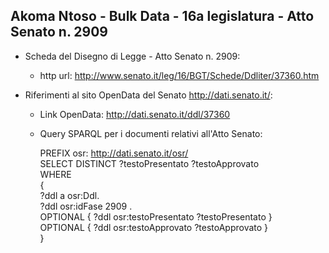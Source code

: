 ## Akoma Ntoso - Bulk Data - 16a legislatura - Atto Senato n. 2909 ##

* Scheda del Disegno di Legge - Atto Senato n. 2909:
	* http url: http://www.senato.it/leg/16/BGT/Schede/Ddliter/37360.htm

* Riferimenti al sito OpenData del Senato http://dati.senato.it/:
	* Link OpenData: http://dati.senato.it/ddl/37360
	* Query SPARQL per i documenti relativi all'Atto Senato:

        PREFIX osr: <http://dati.senato.it/osr/>  
		SELECT DISTINCT ?testoPresentato ?testoApprovato  
		WHERE  
		{  
		    ?ddl a osr:Ddl.  
		    ?ddl osr:idFase 2909 .  
		    OPTIONAL { ?ddl osr:testoPresentato ?testoPresentato }  
		    OPTIONAL { ?ddl osr:testoApprovato ?testoApprovato }  
		}
		